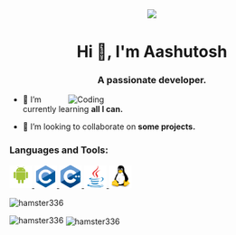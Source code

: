 <div align="center">
  <img src="https://imgs.search.brave.com/cwi3tSeDbDQ85ugIYXk3p9t-fNn_Nr5tNaJsdZfE5Tk/rs:fit:860:0:0:0/g:ce/aHR0cHM6Ly9tYWdv/cmEtc3lzdGVtcy5j/b20vdXBsb2Fkcy8x/TllkNlQ3eTNra2k0/ZWg5UDNsbFoza2l6/ZVFIU0dXSi53ZWJw"/>
</div>

<h1 align="center">Hi 👋, I'm Aashutosh</h1>
<h3 align="center">A passionate developer.</h3>
<img align="right" alt="Coding" width="400" src="https://i.pinimg.com/originals/81/17/8b/81178b47a8598f0c81c4799f2cdd4057.gif">

- 🌱 I’m currently learning **all I can.**

- 👯 I’m looking to collaborate on **some projects.**

<h3 align="left">Languages and Tools:</h3>
<p align="left"> <a href="https://developer.android.com" target="_blank" rel="noreferrer"> <img src="https://raw.githubusercontent.com/devicons/devicon/master/icons/android/android-original-wordmark.svg" alt="android" width="40" height="40"/> </a> <a href="https://www.cprogramming.com/" target="_blank" rel="noreferrer"> <img src="https://raw.githubusercontent.com/devicons/devicon/master/icons/c/c-original.svg" alt="c" width="40" height="40"/> </a> <a href="https://www.w3schools.com/cpp/" target="_blank" rel="noreferrer"> <img src="https://raw.githubusercontent.com/devicons/devicon/master/icons/cplusplus/cplusplus-original.svg" alt="cplusplus" width="40" height="40"/> </a> <a href="https://www.java.com" target="_blank" rel="noreferrer"> <img src="https://raw.githubusercontent.com/devicons/devicon/master/icons/java/java-original.svg" alt="java" width="40" height="40"/> </a> <a href="https://www.linux.org/" target="_blank" rel="noreferrer"> <img src="https://raw.githubusercontent.com/devicons/devicon/master/icons/linux/linux-original.svg" alt="linux" width="40" height="40"/> </a> </p>

<p><img align="center" src="https://github-readme-streak-stats.herokuapp.com/?user=hamster336&" alt="hamster336" /></p>

<p><img align="left" src="https://github-readme-stats.vercel.app/api/top-langs?username=hamster336&show_icons=true&locale=en&layout=compact" alt="hamster336" /></p>

<p>&nbsp;<img align="center" src="https://github-readme-stats.vercel.app/api?username=hamster336&show_icons=true&locale=en" alt="hamster336" /></p>

